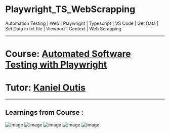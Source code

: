 # Playwright_TS_WebScrapping
Automation Testing | Web | Playwright | Typescript | VS Code | Get Data | Set Data in txt file | Viewport | Context | Web Scrapping

------------------------------------------------------------------------------------------------------------------------
# Course: <a href="https://www.udemy.com/course/automated-software-testing-with-playwright/">Automated Software Testing with Playwright
</a>

# Tutor: <a href="https://www.udemy.com/user/shinoku911/">Kaniel Outis</a>

------------------------------------------------------------------------------------------------------------------------
Learnings from Course : 
------------------------------------------------------------------------------------------------------------------------

![image](https://user-images.githubusercontent.com/26399692/166739606-f45f684c-f325-4324-bd10-2b6b57703c7a.png)
![image](https://user-images.githubusercontent.com/26399692/166739755-ce7ee489-85ce-44db-a456-e539ea65c61e.png)
![image](https://user-images.githubusercontent.com/26399692/166739879-b16d4237-4d07-4f85-b155-973ca68126a9.png)
![image](https://user-images.githubusercontent.com/26399692/166740297-0cfe8347-e102-4a3c-94f3-6869d48439ec.png)
![image](https://user-images.githubusercontent.com/26399692/166740409-9b3f6b1c-13e6-482a-98dc-6ac35fde2469.png)
